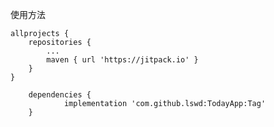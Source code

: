 使用方法


	allprojects {
		repositories {
			...
			maven { url 'https://jitpack.io' }
		}
	}
	
		dependencies {
    	        implementation 'com.github.lswd:TodayApp:Tag'
    	}